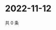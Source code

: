# 2022-11-12

共 0 条

<!-- BEGIN WEIBO -->
<!-- 最后更新时间 Sat Nov 12 2022 11:45:10 GMT+0800 (China Standard Time) -->

<!-- END WEIBO -->
